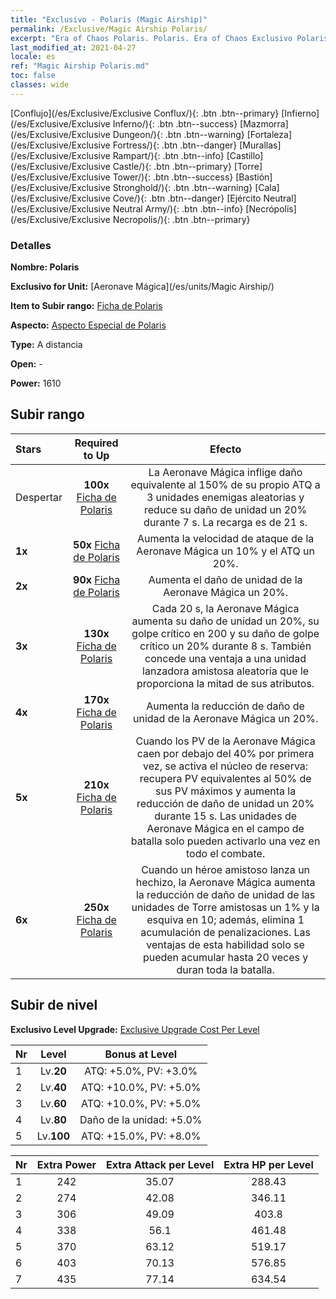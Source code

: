 ```yaml
---
title: "Exclusivo - Polaris (Magic Airship)"
permalink: /Exclusive/Magic Airship Polaris/
excerpt: "Era of Chaos Polaris. Polaris. Era of Chaos Exclusivo Polaris. Aeronave Mágica Exclusivo."
last_modified_at: 2021-04-27
locale: es
ref: "Magic Airship Polaris.md"
toc: false
classes: wide
---
```

 [Conflujo](/es/Exclusive/Exclusive Conflux/){: .btn .btn--primary} [Infierno](/es/Exclusive/Exclusive Inferno/){: .btn .btn--success} [Mazmorra](/es/Exclusive/Exclusive Dungeon/){: .btn .btn--warning} [Fortaleza](/es/Exclusive/Exclusive Fortress/){: .btn .btn--danger} [Murallas](/es/Exclusive/Exclusive Rampart/){: .btn .btn--info} [Castillo](/es/Exclusive/Exclusive Castle/){: .btn .btn--primary} [Torre](/es/Exclusive/Exclusive Tower/){: .btn .btn--success} [Bastión](/es/Exclusive/Exclusive Stronghold/){: .btn .btn--warning} [Cala](/es/Exclusive/Exclusive Cove/){: .btn .btn--danger} [Ejército Neutral](/es/Exclusive/Exclusive Neutral Army/){: .btn .btn--info} [Necrópolis](/es/Exclusive/Exclusive Necropolis/){: .btn .btn--primary} 

### Detalles
 **Nombre: Polaris** 

 **Exclusivo for Unit:** [Aeronave Mágica](/es/units/Magic Airship/) 

 **Item to Subir rango:** [Ficha de Polaris](/ItemsES/con_989/)

 **Aspecto:** [Aspecto Especial de Polaris](/ItemsES/con_657/)

 **Type:** A distancia

 **Open:** -

 **Power:** 1610

## Subir rango

  |     Stars    |  Required to Up | Efecto |
  |:-------------|:---------------:|:---------------:|
  |  Despertar  | **100x** [Ficha de Polaris](/ItemsES/con_989/) | La Aeronave Mágica inflige daño equivalente al 150% de su propio ATQ a 3 unidades enemigas aleatorias y reduce su daño de unidad un 20% durante 7 s. La recarga es de 21 s. |
  | **1x** <i class="fas fa-star"/> | **50x** [Ficha de Polaris](/ItemsES/con_989/) | Aumenta la velocidad de ataque de la Aeronave Mágica un 10% y el ATQ un 20%. |
  | **2x** <i class="fas fa-star"/> | **90x** [Ficha de Polaris](/ItemsES/con_989/) | Aumenta el daño de unidad de la Aeronave Mágica un 20%. |
  | **3x** <i class="fas fa-star"/> | **130x** [Ficha de Polaris](/ItemsES/con_989/) | Cada 20 s, la Aeronave Mágica aumenta su daño de unidad un 20%, su golpe crítico en 200 y su daño de golpe crítico un 20% durante 8 s. También concede una ventaja a una unidad lanzadora amistosa aleatoria que le proporciona la mitad de sus atributos. |
  | **4x** <i class="fas fa-star"/> | **170x** [Ficha de Polaris](/ItemsES/con_989/) | Aumenta la reducción de daño de unidad de la Aeronave Mágica un 20%. |
  | **5x** <i class="fas fa-star"/> | **210x** [Ficha de Polaris](/ItemsES/con_989/) | Cuando los PV de la Aeronave Mágica caen por debajo del 40% por primera vez, se activa el núcleo de reserva: recupera PV equivalentes al 50% de sus PV máximos y aumenta la reducción de daño de unidad un 20% durante 15 s. Las unidades de Aeronave Mágica en el campo de batalla solo pueden activarlo una vez en todo el combate. |
  | **6x** <i class="fas fa-star"/> | **250x** [Ficha de Polaris](/ItemsES/con_989/) | Cuando un héroe amistoso lanza un hechizo, la Aeronave Mágica aumenta la reducción de daño de unidad de las unidades de Torre amistosas un 1% y la esquiva en 10; además, elimina 1 acumulación de penalizaciones. Las ventajas de esta habilidad solo se pueden acumular hasta 20 veces y duran toda la batalla. |


## Subir de nivel
 **Exclusivo Level Upgrade:** [Exclusive Upgrade Cost Per Level](/Exclusive/ExclusiveUpgradeCostPerLevel/)

  |  Nr  |   Level  | Bonus at Level |
  |:-----|:--------:|:--------------:|
  | 1 | Lv.**20** | ATQ: +5.0%, PV: +3.0% |
  | 2 | Lv.**40** | ATQ: +10.0%, PV: +5.0% |
  | 3 | Lv.**60** | ATQ: +10.0%, PV: +5.0% |
  | 4 | Lv.**80** | Daño de la unidad: +5.0% |
  | 5 | Lv.**100** | ATQ: +15.0%, PV: +8.0% |


  |  Nr  |  Extra Power | Extra Attack per Level | Extra HP per Level |
  |:-----|:--------:|:--------:|:--------:|
  | 1 | 242 | 35.07 | 288.43 |
  | 2 | 274 | 42.08 | 346.11 |
  | 3 | 306 | 49.09 | 403.8 |
  | 4 | 338 | 56.1 | 461.48 |
  | 5 | 370 | 63.12 | 519.17 |
  | 6 | 403 | 70.13 | 576.85 |
  | 7 | 435 | 77.14 | 634.54 |



